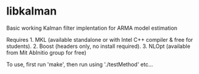 # libkalman
Basic working Kalman filter implentation for ARMA model estimation

Requires
    1. MKL (available standalone or with Intel C++ compiler & free for students).
    2. Boost (headers only, no install required).
    3. NLOpt (available from Mit AbInitio group for free)

To use, first run 'make', then run using './testMethod' etc...
